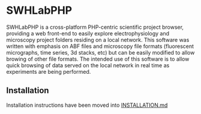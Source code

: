 # SWHLabPHP
SWHLabPHP is a cross-platform PHP-centric scientific project browser, providing a web front-end to easily explore electrophysiology and microscopy project folders residing on a local network. This software was written with emphasis on ABF files and microscopy file formats (fluorescent micrographs, time series, 3d stacks, etc) but can be easily modified to allow browing of other file formats. The intended use of this software is to allow quick browsing of data served on the local network in real time as experiments are being performed. 

## Installation
Installation instructions have been moved into [INSTALLATION.md](INSTALLATION.md)

